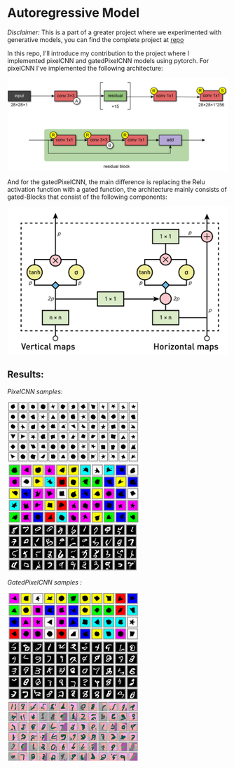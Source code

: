 # Autoregressive Model
*Disclaimer:* This is a part of a greater project where we experimented with generative models, you can find the complete project at [repo](https://github.com/MRSAIL-Mini-Robotics-Software-AI-Lab/GANVAS-models)

In this repo, I'll introduce my contribution to the project where I implemented pixelCNN and gatedPixelCNN models using pytorch. For 
pixelCNN I've implemented the following architecture:

![PixelCNN architecture](resources/PIXELCNN_ARCH.PNG)



And for the gatedPixelCNN, the main difference is replacing the Relu activation function with a gated function, the architecture mainly consists of gated-Blocks that consist of the following components:

<img src="resources/gated_block.png" alt="drawing" width="800"/>

## Results:
*PixelCNN samples:*

<img src="resources/pixelCNN_shapes.PNG" alt="drawing" width="300"/>

<img src="resources/pixelCNN_coloredShapes.PNG" alt="drawing" width="300"/>

<img src="resources/pixelCNN_binary_mnist.PNG" alt="drawing" width="300"/>




*GatedPixelCNN samples :*




<img src="resources/gated_colored_shapes.PNG" alt="drawing" width="300"/>

<img src="resources/gated_mnist_4bits.PNG" alt="drawing" width="300"/>

<img src="resources/colored_mnist.PNG" alt="drawing" width="300"/>
